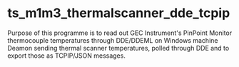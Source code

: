 # ts_m1m3_thermalscanner_dde_tcpip

Purpose of this programme is to read out GEC Instrument's PinPoint Monitor
thermocouple temperatures through DDE/DDEML on Windows machine Deamon sending
thermal scanner temperatures, polled through DDE and to export those as
TCPIP/JSON messages.
